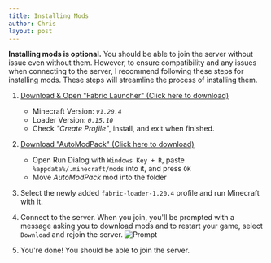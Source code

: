 ```yaml
---
title: Installing Mods
author: Chris
layout: post
---
```


**Installing mods is optional.** You should be able to join the server without issue even without them. However, to ensure compatibility and any issues when connecting to the server, I recommend following these steps for installing mods. These steps will streamline the process of installing them.

1. [Download & Open "Fabric Launcher" (Click here to download)](https://maven.fabricmc.net/net/fabricmc/fabric-installer/1.0.1/fabric-installer-1.0.1.exe)
    - Minecraft Version: *`v1.20.4`*
    - Loader Version: *`0.15.10`*
    - Check *"Create Profile"*, install, and exit when finished.

2. [Download "AutoModPack" (Click here to download)](https://cdn.modrinth.com/data/k68glP2e/versions/1ZPaL1PB/automodpack-fabric-4.0.0-beta1-1.20.4.jar)
    - Open Run Dialog with ```Windows Key + R```, paste ```%appdata%/.minecraft/mods``` into it, and press ```OK```
    - Move *AutoModPack* mod into the folder
3. Select the newly added `fabric-loader-1.20.4` profile and run Minecraft with it.

4. Connect to the server. When you join, you'll be prompted with a message asking you to download mods and to restart your game, select `Download` and rejoin the server.
![Prompt](https://media.forgecdn.net/attachments/473/612/automodpack-screenshot3.png)

5. You're done! You should be able to join the server.